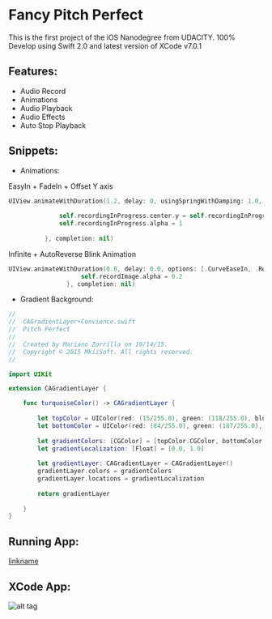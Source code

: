 # Fancy Pitch Perfect

This is the first project of the iOS Nanodegree from UDACITY. 100% Develop using Swift 2.0 and latest version of XCode v7.0.1

## Features:

- Audio Record
- Animations
- Audio Playback
- Audio Effects
- Auto Stop Playback

## Snippets:

- Animations:

EasyIn + FadeIn + Offset Y axis

```swift
UIView.animateWithDuration(1.2, delay: 0, usingSpringWithDamping: 1.0, initialSpringVelocity: 1.0, options: .CurveEaseIn, animations: {
               
              self.recordingInProgress.center.y = self.recordingInProgress.frame.origin.y + 40
              self.recordingInProgress.alpha = 1
                
          }, completion: nil)
```
Infinite + AutoReverse Blink Animation

```swift
UIView.animateWithDuration(0.8, delay: 0.0, options: [.CurveEaseIn, .Repeat, .Autoreverse, .AllowUserInteraction], animations: {
                    self.recordImage.alpha = 0.2
                }, completion: nil)
```
- Gradient Background:
 
```swift
//
//  CAGradientLayer+Convience.swift
//  Pitch Perfect
//
//  Created by Mariano Zorrilla on 10/14/15.
//  Copyright © 2015 MkiiSoft. All rights reserved.
//

import UIKit

extension CAGradientLayer {

    func turquoiseColor() -> CAGradientLayer {
        
        let topColor = UIColor(red: (15/255.0), green: (118/255.0), blue: (128/255.0), alpha: 1)
        let bottomColor = UIColor(red: (84/255.0), green: (187/255.0), blue: (187/255.0), alpha: 1)
        
        let gradientColors: [CGColor] = [topColor.CGColor, bottomColor.CGColor]
        let gradientLocalization: [Float] = [0.0, 1.0]
        
        let gradientLayer: CAGradientLayer = CAGradientLayer()
        gradientLayer.colors = gradientColors
        gradientLayer.locations = gradientLocalization
        
        return gradientLayer
        
    }
}
```
## Running App:

[linkname](https://youtu.be/p8L6OjUWoO8)

## XCode App:

![alt tag](https://lh3.googleusercontent.com/-MiSs7Kn1z20/ViOqdoB0wcI/AAAAAAAAGdw/1j9MyTsue4s/w1786-h1116-no/fancy.png)
